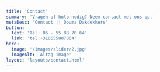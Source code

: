 ```yaml
---
title: 'Contact'
summary: 'Vragen of hulp nodig? Neem contact met ons op.'
metaDesc: 'Contact || Douma Dakdekkers'
button:
  text: 'Tel: 06 - 55 88 70 64'
  link: 'tel:+310655887064'
hero:
  image: '/images/slider/2.jpg'
  imageAlt: 'Altag image'
layout: 'layouts/contact.html'
---
```

